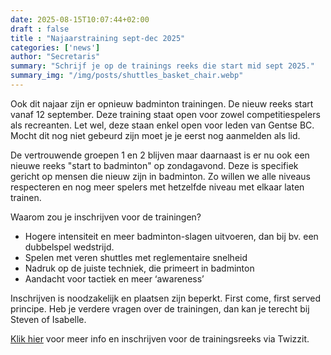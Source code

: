 ```yaml
---
date: 2025-08-15T10:07:44+02:00
draft : false
title : "Najaarstraining sept-dec 2025"
categories: ['news']
author: "Secretaris"
summary: "Schrijf je op de trainings reeks die start mid sept 2025."
summary_img: "/img/posts/shuttles_basket_chair.webp"
---
```

Ook dit najaar zijn er opnieuw badminton trainingen. De nieuw reeks start vanaf 12 september.
Deze training staat open voor zowel competitiespelers als recreanten. Let wel, deze staan enkel open voor leden van Gentse BC. Mocht dit nog niet gebeurd zijn moet je je eerst nog aanmelden als lid.

De vertrouwende groepen 1 en 2 blijven maar daarnaast is er nu ook een nieuwe reeks "start to badminton" op zondagavond. Deze is specifiek gericht op mensen die nieuw zijn in badminton.
Zo willen we alle niveaus respecteren en nog meer spelers met hetzelfde niveau met elkaar laten trainen.

Waarom zou je inschrijven voor de trainingen?

* Hogere intensiteit en meer badminton-slagen uitvoeren, dan bij bv. een dubbelspel wedstrijd.
* Spelen met veren shuttles met reglementaire snelheid
* Nadruk op de juiste techniek, die primeert in badminton
* Aandacht voor tactiek en meer ‘awareness’

Inschrijven is noodzakelijk en plaatsen zijn beperkt. First come, first served principe.
Heb je verdere vragen over de trainingen, dan kan je terecht bij Steven of Isabelle.

[Klik hier](https://app.twizzit.com/go/gentsebc-training-najaar-2025) voor meer info en inschrijven voor de trainingsreeks via Twizzit.
